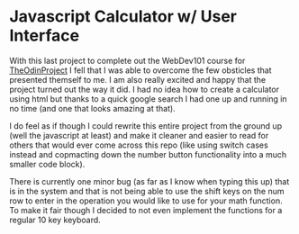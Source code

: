 # Javascript Calculator w/ User Interface

With this last project to complete out the WebDev101 course for [TheOdinProject](https://www.theodinproject.com) I fell that I was able to overcome the few obsticles that presented themself to me. I am also really excited and happy that the project turned out the way it did. I had no idea how to create a calculator using html but thanks to a quick google search I had one up and running in no time (and one that looks amazing at that).

I do feel as if though I could rewrite this entire project from the ground up (well the javascript at least) and make it cleaner and easier to read for others that would ever come across this repo (like using switch cases instead and copmacting down the number button functionality into a much smaller code block).

There is currently one minor bug (as far as I know when typing this up) that is in the system and that is not being able to use the shift keys on the num row to enter in the operation you would like to use for your math function. To make it fair though I decided to not even implement the functions for a regular 10 key keyboard.
